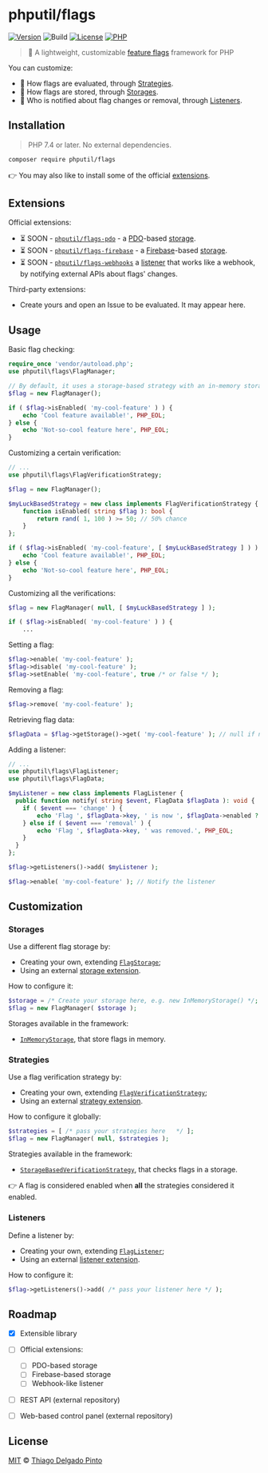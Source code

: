 # phputil/flags

[![Version](https://poser.pugx.org/phputil/flags/v?style=flat-square)](https://packagist.org/packages/phputil/flags)
![Build](https://github.com/thiagodp/phputil-flags/actions/workflows/ci.yml/badge.svg?style=flat)
[![License](https://poser.pugx.org/phputil/flags/license?style=flat-square)](https://packagist.org/packages/phputil/flags)
[![PHP](http://poser.pugx.org/phputil/flags/require/php)](https://packagist.org/packages/phputil/flags)


> 🚩 A lightweight, customizable [feature flags](https://en.wikipedia.org/wiki/Feature_toggle) framework for PHP

You can customize:
- 🧠 How flags are evaluated, through [Strategies](#strategies).
- 💾 How flags are stored, through [Storages](#storages).
- 📢 Who is notified about flag changes or removal, through [Listeners](#listeners).


## Installation

> PHP 7.4 or later. No external dependencies.

```bash
composer require phputil/flags
```
👉 You may also like to install some of the official [extensions](#extensions).


## Extensions

Official extensions:

- ⏳ SOON - [`phputil/flags-pdo`](https://github.com/thiagodp/phputil-flags-pdo) - a [PDO](https://www.php.net/manual/en/intro.pdo.php)-based [storage](#storages).
- ⏳ SOON - [`phputil/flags-firebase`](https://github.com/thiagodp/phputil-flags-firebase) - a [Firebase](https://firebase.google.com/)-based [storage](#storages).
- ⏳ SOON - [`phputil/flags-webhooks`](https://github.com/thiagodp/phputil-flags-webhooks) a [listener](#listeners) that works like a webhook, by notifying external APIs about flags' changes.

Third-party extensions:
- Create yours and open an Issue to be evaluated. It may appear here.


## Usage

Basic flag checking:

```php
require_once 'vendor/autoload.php';
use phputil\flags\FlagManager;

// By default, it uses a storage-based strategy with an in-memory storage
$flag = new FlagManager();

if ( $flag->isEnabled( 'my-cool-feature' ) ) {
    echo 'Cool feature available!', PHP_EOL;
} else {
    echo 'Not-so-cool feature here', PHP_EOL;
}
```

Customizing a certain verification:
```php
// ...
use phputil\flags\FlagVerificationStrategy;

$flag = new FlagManager();

$myLuckBasedStrategy = new class implements FlagVerificationStrategy {
    function isEnabled( string $flag ): bool {
        return rand( 1, 100 ) >= 50; // 50% chance
    }
};

if ( $flag->isEnabled( 'my-cool-feature', [ $myLuckBasedStrategy ] ) ) {
    echo 'Cool feature available!', PHP_EOL;
} else {
    echo 'Not-so-cool feature here', PHP_EOL;
}
```

Customizing all the verifications:

```php
$flag = new FlagManager( null, [ $myLuckBasedStrategy ] );

if ( $flag->isEnabled( 'my-cool-feature' ) ) {
    ...
```

Setting a flag:
```php
$flag->enable( 'my-cool-feature' );
$flag->disable( 'my-cool-feature' );
$flag->setEnable( 'my-cool-feature', true /* or false */ );
```

Removing a flag:
```php
$flag->remove( 'my-cool-feature' );
```

Retrieving flag data:
```php
$flagData = $flag->getStorage()->get( 'my-cool-feature' ); // null if not found
```

Adding a listener:
```php
// ...
use phputil\flags\FlagListener;
use phputil\flags\FlagData;

$myListener = new class implements FlagListener {
  public function notify( string $event, FlagData $flagData ): void {
    if ( $event === 'change' ) {
        echo 'Flag ', $flagData->key, ' is now ', $flagData->enabled ? 'enabled': 'disabled', PHP_EOL;
    } else if ( $event === 'removal' ) {
        echo 'Flag ', $flagData->key, ' was removed.', PHP_EOL;
    }
  }
};

$flag->getListeners()->add( $myListener );

$flag->enable( 'my-cool-feature' ); // Notify the listener
```

## Customization


### Storages

Use a different flag storage by:
- Creating your own, extending [`FlagStorage`](/src/FlagStorage.php);
- Using an external [storage extension](#extensions).

How to configure it:

```php
$storage = /* Create your storage here, e.g. new InMemoryStorage() */;
$flag = new FlagManager( $storage );
```

Storages available in the framework:
- [`InMemoryStorage`](src/storages/InMemoryStorage.php), that store flags in memory.

### Strategies

Use a flag verification strategy by:
- Creating your own, extending [`FlagVerificationStrategy`](/src/FlagVerificationStrategy.php);
- Using an external [strategy extension](#extensions).

How to configure it globally:

```php
$strategies = [ /* pass your strategies here   */ ];
$flag = new FlagManager( null, $strategies );
```

Strategies available in the framework:
- [`StorageBasedVerificationStrategy`](src/strategies/StorageBasedVerificationStrategy.php), that checks flags in a storage.

👉 A flag is considered enabled when **all** the strategies considered it enabled.


### Listeners

Define a listener by:
- Creating your own, extending [`FlagListener`](/src/FlagListener.php);
- Using an external [listener extension](#extensions).

How to configure it:

```php
$flag->getListeners()->add( /* pass your listener here */ );
```


## Roadmap

- [x] Extensible library
- [ ] Official extensions:
  - [ ] PDO-based storage
  - [ ] Firebase-based storage
  - [ ] Webhook-like listener
- [ ] REST API (external repository)
- [ ] Web-based control panel (external repository)


## License

[MIT](/LICENSE) © [Thiago Delgado Pinto](https://github.com/thiagodp)

